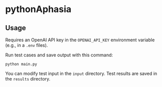 # pythonAphasia

## Usage

Requires an OpenAI API key in the `OPENAI_API_KEY` environment variable (e.g., in a `.env` files).

Run test cases and save output with this command:

```
python main.py
```

You can modify test input in the `input` directory. Test results are saved in the `results` directory.
